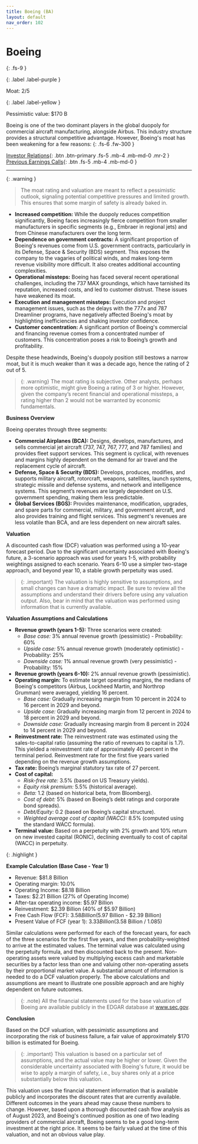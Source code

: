 ```yaml
---
title: Boeing (BA)
layout: default
nav_order: 102
---
```


# Boeing
{: .fs-9 }

{: .label .label-purple }

Moat: 2/5

{: .label .label-yellow }

Pessimistic value: $170 B

Boeing is one of the two dominant players in the global duopoly for commercial aircraft manufacturing, alongside Airbus. This industry structure provides a structural competitive advantage. However, Boeing's moat has been weakening for a few reasons:
{: .fs-6 .fw-300 }

[Investor Relations](https://www.google.com/search?q=BA+investor+relations){: .btn .btn-primary .fs-5 .mb-4 .mb-md-0 .mr-2 }
[Previous Earnings Calls](https://discountingcashflows.com/company/BA/transcripts/){: .btn .fs-5 .mb-4 .mb-md-0 }

---

{: .warning } 
>The moat rating and valuation are meant to reflect a pessimistic outlook, signaling potential competitive pressures and limited growth. This ensures that some margin of safety is already baked in.


* **Increased competition:** While the duopoly reduces competition significantly, Boeing faces increasingly fierce competition from smaller manufacturers in specific segments (e.g., Embraer in regional jets) and from Chinese manufacturers over the long term.
* **Dependence on government contracts:** A significant proportion of Boeing's revenues come from U.S. government contracts, particularly in its Defense, Space & Security (BDS) segment. This exposes the company to the vagaries of political winds, and makes long-term revenue visibility more difficult. It also creates additional accounting complexities.
* **Operational missteps:** Boeing has faced several recent operational challenges, including the 737 MAX groundings, which have tarnished its reputation, increased costs, and led to customer distrust. These issues have weakened its moat.
* **Execution and management missteps:** Execution and project management issues, such as the delays with the 777x and 787 Dreamliner programs, have negatively affected Boeing's moat by highlighting inefficiencies and shaking investor confidence.
* **Customer concentration:**  A significant portion of Boeing's commercial and financing revenue comes from a concentrated number of customers. This concentration poses a risk to Boeing’s growth and profitability. 

Despite these headwinds, Boeing's duopoly position still bestows a narrow moat, but it is much weaker than it was a decade ago, hence the rating of 2 out of 5.

> {: .warning} The moat rating is subjective. Other analysts, perhaps more optimistic, might give Boeing a rating of 3 or higher. However, given the company’s recent financial and operational missteps, a rating higher than 2 would not be warranted by economic fundamentals.


**Business Overview**

Boeing operates through three segments:

* **Commercial Airplanes (BCA):** Designs, develops, manufactures, and sells commercial jet aircraft (737, 747, 767, 777, and 787 families) and provides fleet support services. This segment is cyclical, with revenues and margins highly dependent on the demand for air travel and the replacement cycle of aircraft.
* **Defense, Space & Security (BDS):** Develops, produces, modifies, and supports military aircraft, rotorcraft, weapons, satellites, launch systems, strategic missile and defense systems, and network and intelligence systems. This segment’s revenues are largely dependent on U.S. government spending, making them less predictable.
* **Global Services (BGS):** Provides maintenance, modification, upgrades, and spare parts for commercial, military, and government aircraft, and also provides training and flight services. This segment's revenues are less volatile than BCA, and are less dependent on new aircraft sales.

**Valuation**

A discounted cash flow (DCF) valuation was performed using a 10-year forecast period. Due to the significant uncertainty associated with Boeing's future, a 3-scenario approach was used for years 1-5, with probability weightings assigned to each scenario. Years 6-10 use a simpler two-stage approach, and beyond year 10, a stable growth perpetuity was used.

> {: .important} The valuation is highly sensitive to assumptions, and small changes can have a dramatic impact. Be sure to review all the assumptions and understand their drivers before using any valuation output. Also, bear in mind that the valuation was performed using information that is currently available.

**Valuation Assumptions and Calculations**

* **Revenue growth (years 1-5):** Three scenarios were created:
    * *Base case:* 3% annual revenue growth (pessimistic) - Probability: 60%
    * *Upside case:* 5% annual revenue growth (moderately optimistic) - Probability: 25%
    * *Downside case:* 1% annual revenue growth (very pessimistic) - Probability: 15%
* **Revenue growth (years 6-10):** 2% annual revenue growth (pessimistic).
* **Operating margin:** To estimate target operating margins, the medians of Boeing's competitors (Airbus, Lockheed Martin, and Northrop Grumman) were averaged, yielding 16 percent.
    * *Base case:* Gradually increasing margin from 10 percent in 2024 to 16 percent in 2029 and beyond.
    * *Upside case:* Gradually increasing margin from 12 percent in 2024 to 18 percent in 2029 and beyond.
    * *Downside case:* Gradually increasing margin from 8 percent in 2024 to 14 percent in 2029 and beyond.
* **Reinvestment rate:** The reinvestment rate was estimated using the sales-to-capital ratio (assuming the ratio of revenues to capital is 1.7). This yielded a reinvestment rate of approximately 40 percent in the terminal period. Reinvestment rate for the first five years varied depending on the revenue growth assumptions.
* **Tax rate:** Boeing’s marginal statutory tax rate of 27 percent.
* **Cost of capital:**
    * *Risk-free rate:* 3.5% (based on US Treasury yields).
    * *Equity risk premium:* 5.5% (historical average).
    * *Beta:* 1.2 (based on historical beta, from Bloomberg).
    * *Cost of debt:* 5% (based on Boeing’s debt ratings and corporate bond spreads).
    * *Debt/Equity:* 0.2 (based on Boeing’s capital structure).
    * *Weighted average cost of capital (WACC):* 8.5% (computed using the standard WACC formula).
* **Terminal value:** Based on a perpetuity with 2% growth and 10% return on new invested capital (RONIC), declining eventually to cost of capital (WACC) in perpetuity.


{: .highlight }

**Example Calculation (Base Case - Year 1)**

* Revenue: $81.8 Billion
* Operating margin: 10.0%
* Operating Income: $8.18 Billion
* Taxes: $2.21 Billion (27% of Operating Income)
* After-tax operating income: $5.97 Billion
* Reinvestment: $2.39 Billion (40% of $5.97 Billion)
* Free Cash Flow (FCF): $3.58 Billion ($5.97 Billion - $2.39 Billion)
* Present Value of FCF (year 1): $3.33 Billion ($3.58 Billion / 1.085)

Similar calculations were performed for each of the forecast years, for each of the three scenarios for the first five years, and then probability-weighted to arrive at the estimated values. The terminal value was calculated using the perpetuity formula, and then discounted back to the present. Non-operating assets were valued by multiplying excess cash and marketable securities by a factor less than one and valuing other non-operating assets by their proportional market value. A substantial amount of information is needed to do a DCF valuation properly. The above calculations and assumptions are meant to illustrate one possible approach and are highly dependent on future outcomes.

> {: .note}  All the financial statements used for the base valuation of Boeing are available publicly in the EDGAR database at www.sec.gov.


**Conclusion**

Based on the DCF valuation, with pessimistic assumptions and incorporating the risk of business failure, a fair value of approximately $170 billion is estimated for Boeing.

> {: .important} This valuation is based on a particular set of assumptions, and the actual value may be higher or lower. Given the considerable uncertainty associated with Boeing's future, it would be wise to apply a margin of safety, i.e., buy shares only at a price substantially below this valuation.

This valuation uses the financial statement information that is available publicly and incorporates the discount rates that are currently available. Different outcomes in the years ahead may cause these numbers to change. However, based upon a thorough discounted cash flow analysis as of August 2023, and Boeing's continued position as one of two leading providers of commercial aircraft, Boeing seems to be a good long-term investment at the right price. It seems to be fairly valued at the time of this valuation, and not an obvious value play.